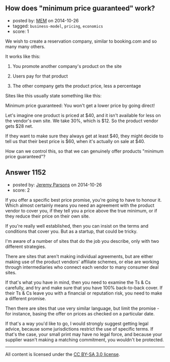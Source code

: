 ## How does "minimum price guaranteed" work?

- posted by: [MEM](https://stackexchange.com/users/159095/mem) on 2014-10-26
- tagged: `business-model`, `pricing`, `economics`
- score: 1

We wish to create a reservation company, similar to booking.com and so many many others.

It works like this: 

1. You promote another company's product on the site

2. Users pay for that product

3. The other company gets the product price, less a percentage

Sites like this usually state something like this:

Minimum price guaranteed: You won't get a lower price by going direct!

Let's imagine one product is priced at $40, and it isn't available for less on the vendor's own site. We take 30%, which is $12. So the product vendor gets $28 net. 

If they want to make sure they always get at least $40, they might decide to tell us that their best price is $60, when it's actually on sale at $40. 

How can we control this, so that we can genuinely offer products "minimum price guaranteed"?




## Answer 1152

- posted by: [Jeremy Parsons](https://stackexchange.com/users/497810/jeremy-parsons) on 2014-10-26
- score: 2

If you offer a specific best price promise, you're going to have to honour it. Which almost certainly means you need an agreement with the product vendor to cover you, if they tell you a price above the true minimum, or if they reduce their price on their own site.

If you're really well established, then you can insist on the terms and conditions that cover you. But as a startup, that could be tricky.

I'm aware of a number of sites that do the job you describe, only with two different strategies.

There are sites that aren't making individual agreements, but are either making use of the product vendors' affiliate schemes, or else are working through intermediaries who connect each vendor to many consumer deal sites.

If that's what you have in mind, then you need to examine the Ts & Cs carefully, and try and make sure that you have 100% back-to-back cover. If their Ts & Cs leave you with a financial or reputation risk, you need to make a different promise.

Then there are sites that use very similar language, but limit the promise - for instance, basing the offer on prices as checked on a particular date.

If that's a way you'd like to go, I would strongly suggest getting legal advice, because some jurisdictions restrict the use of specific terms. If that's the case, your small print may have no legal force, and because your supplier wasn't making a matching commitment, you wouldn't be protected.



---

All content is licensed under the [CC BY-SA 3.0 license](https://creativecommons.org/licenses/by-sa/3.0/).
